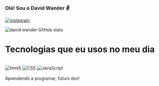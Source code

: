 
### Olá! Sou o David Wander ✌️

[![instagram](https://img.shields.io/badge/Instagram-E4405F?style=for-the-badge&logo=instagram&logoColor=white)](https://instagram.com/DavidPcharlez) 

![david wander GitHub stats](https://github-readme-stats.vercel.app/api?username=davidwander&show_icons=true&theme=dracula)

# Tecnologias que eu usos no meu dia
<div style="display: inline_block"><br/>
    <img aling="center" alt="html5" src="https://img.shields.io/badge/HTML5-E34F26?style=for-the-badge&logo=html5&logoColor=white"/>
    <img aling="center" alt="CSS" src="https://img.shields.io/badge/CSS3-1572B6?style=for-the-badge&logo=css3&logoColor=white"/>
    <img aling="center" alt="JavaScript" src="https://img.shields.io/badge/JavaScript-F7DF1E?style=for-the-badge&logo=javascript&logoColor=black"/>
</div><br>
Aprendendo a programar, futuro dev!
